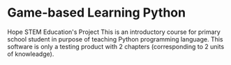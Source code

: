 # Game-based Learning Python
Hope STEM Education's Project
This is an introductory course for primary school student in purpose of teaching Python programming language. 
This software is only a testing product with 2 chapters (corresponding to 2 units of knowleadge).
